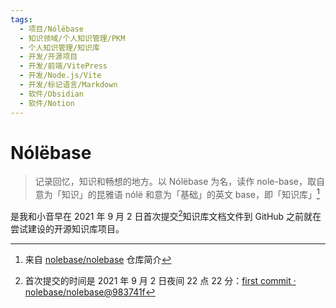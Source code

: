 ```yaml
---
tags:
  - 项目/Nólëbase
  - 知识领域/个人知识管理/PKM
  - 个人知识管理/知识库
  - 开发/开源项目
  - 开发/前端/VitePress
  - 开发/Node.js/Vite
  - 开发/标记语言/Markdown
  - 软件/Obsidian
  - 软件/Notion
---
```

# Nólëbase

> 记录回忆，知识和畅想的地方。以 Nólëbase 为名，读作 nole-base，取自意为「知识」的昆雅语 nólë 和意为「基础」的英文 base，即「知识库」[^1]

是我和小音早在 2021 年 9 月 2 日首次提交[^2]知识库文档文件到 GitHub 之前就在尝试建设的开源知识库项目。

[^1]:  来自 [nolebase/nolebase](https://github.com/nolebase/nolebase) 仓库简介
[^2]: 首次提交的时间是 2021 年 9 月 2 日夜间 22 点 22 分：[first commit · nolebase/nolebase@983741f](https://github.com/nolebase/nolebase/commit/983741fd5a6e9e5507bc4ca81a97ffc16dd6be7f)